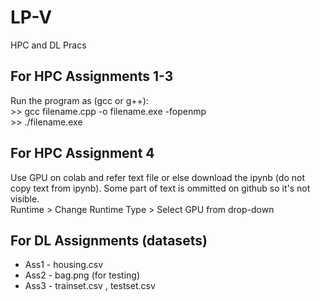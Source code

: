 # LP-V
HPC and DL Pracs


## For HPC Assignments 1-3

Run the program as (gcc or g++): 
<br> >> gcc filename.cpp -o filename.exe -fopenmp
<br> >> ./filename.exe

## For HPC Assignment 4

Use GPU on colab and refer text file or else download the ipynb (do not copy text from ipynb). Some part of text is ommitted on github so it's not visible.
<br> Runtime > Change Runtime Type > Select GPU from drop-down

## For DL Assignments (datasets)
- Ass1 - housing.csv
- Ass2 - bag.png (for testing)
- Ass3 - trainset.csv , testset.csv
